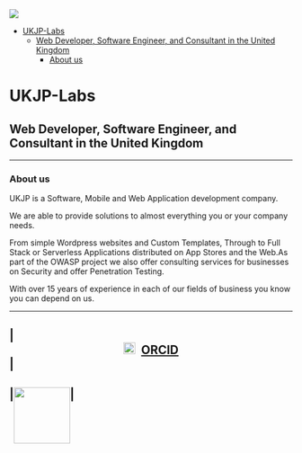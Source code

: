 <img src="src/ukjp-labs.jpg" />

- [UKJP-Labs](#ukjp-labs)
    - [Web Developer, Software Engineer, and Consultant in the United Kingdom](#web-developer-software-engineer-and-consultant-in-the-united-kingdom)
        - [About us](#about-us)

# UKJP-Labs



## Web Developer, Software Engineer, and Consultant in the United Kingdom

-----

### About us

UKJP is a Software, Mobile and Web Application development company.

We are able to provide solutions to almost everything you or your company needs.

From  simple Wordpress websites and Custom Templates, Through to Full Stack  or Serverless Applications distributed on App Stores and the Web.As part  of the OWASP project we also offer consulting services for businesses  on Security and offer Penetration Testing.

With over 15 years of experience in each of our fields of business you know you can depend on us.

---
|<div style="text-align: center;"><a itemprop="sameAs" content="https://orcid.org/0000-0002-5289-5622" href="https://orcid.org/0000-0002-5289-5622" target="_blank" rel="noopener noreferrer" style="vertical-align:top;"><img src="https://orcid.org/sites/default/files/images/orcid_16x16.png" style="width:1em;margin-right:.5em;" alt="ORCID iD icon">ORCID</a> </div>|
---
|<img src="./src/ORCID.png" height="100" width="100" style="vertical-align: top;" />|
---